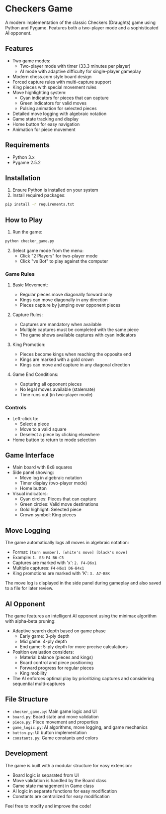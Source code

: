 # Checkers Game

A modern implementation of the classic Checkers (Draughts) game using Python and Pygame. Features both a two-player mode and a sophisticated AI opponent.

## Features

- Two game modes:
  - Two-player mode with timer (33.3 minutes per player)
  - AI mode with adaptive difficulty for single-player gameplay
- Modern chess.com style board design
- Forced capture rules with multi-capture support
- King pieces with special movement rules
- Move highlighting system:
  - Cyan indicators for pieces that can capture
  - Green indicators for valid moves
  - Pulsing animation for selected pieces
- Detailed move logging with algebraic notation
- Game state tracking and display
- Home button for easy navigation
- Animation for piece movement

## Requirements

- Python 3.x
- Pygame 2.5.2

## Installation

1. Ensure Python is installed on your system
2. Install required packages:

```bash
pip install -r requirements.txt
```

## How to Play

1. Run the game:

```bash
python checker_game.py
```

2. Select game mode from the menu:
   - Click "2 Players" for two-player mode
   - Click "vs Bot" to play against the computer

### Game Rules

1. Basic Movement:

   - Regular pieces move diagonally forward only
   - Kings can move diagonally in any direction
   - Pieces capture by jumping over opponent pieces

2. Capture Rules:

   - Captures are mandatory when available
   - Multiple captures must be completed with the same piece
   - The game shows available captures with cyan indicators

3. King Promotion:

   - Pieces become kings when reaching the opposite end
   - Kings are marked with a gold crown
   - Kings can move and capture in any diagonal direction

4. Game End Conditions:
   - Capturing all opponent pieces
   - No legal moves available (stalemate)
   - Time runs out (in two-player mode)

### Controls

- Left-click to:
  - Select a piece
  - Move to a valid square
  - Deselect a piece by clicking elsewhere
- Home button to return to mode selection

## Game Interface

- Main board with 8x8 squares
- Side panel showing:
  - Move log in algebraic notation
  - Timer display (two-player mode)
  - Home button
- Visual indicators:
  - Cyan circles: Pieces that can capture
  - Green circles: Valid move destinations
  - Gold highlight: Selected piece
  - Crown symbol: King pieces

## Move Logging

The game automatically logs all moves in algebraic notation:

- Format: `[turn number]. [white's move] [black's move]`
- Example: `1. E3-F4 B6-C5`
- Captures are marked with 'x': `2. F4-D6x1`
- Multiple captures: `F4-H6x1 D6-B4x1`
- King promotions are marked with 'K': `3. A7-B8K`

The move log is displayed in the side panel during gameplay and also saved to a file for later review.

## AI Opponent

The game features an intelligent AI opponent using the minimax algorithm with alpha-beta pruning:

- Adaptive search depth based on game phase
  - Early game: 3-ply depth
  - Mid game: 4-ply depth
  - End game: 5-ply depth for more precise calculations
- Position evaluation considers:
  - Material balance (pieces and kings)
  - Board control and piece positioning
  - Forward progress for regular pieces
  - King mobility
- The AI enforces optimal play by prioritizing captures and considering sequential multi-captures

## File Structure

- `checker_game.py`: Main game logic and UI
- `board.py`: Board state and move validation
- `piece.py`: Piece movement and properties
- `game_logic.py`: AI algorithms, move logging, and game mechanics
- `button.py`: UI button implementation
- `constants.py`: Game constants and colors

## Development

The game is built with a modular structure for easy extension:

- Board logic is separated from UI
- Move validation is handled by the Board class
- Game state management in Game class
- AI logic in separate functions for easy modification
- Constants are centralized for easy modification

Feel free to modify and improve the code!
